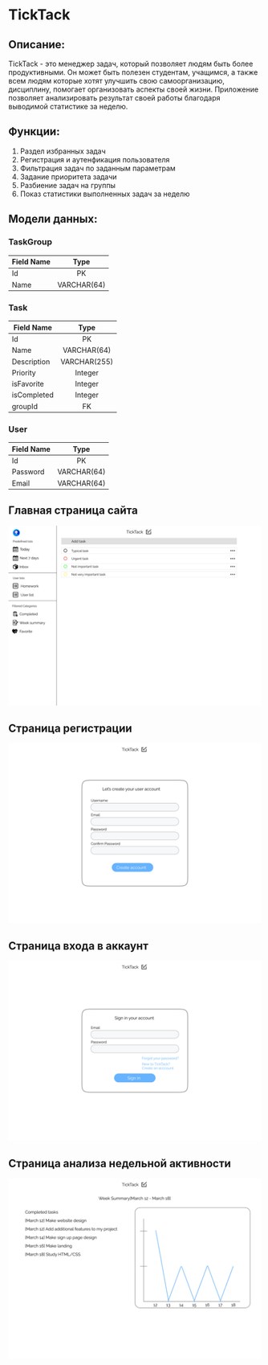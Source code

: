 # TickTack

## Описание:
TickTack - это менеджер задач, который позволяет людям быть более продуктивными. Он может быть полезен студентам, учащимся, а также всем людям которые хотят улучшить свою самоорганизацию, дисциплину, помогает организовать аспекты своей жизни. Приложение позволяет анализировать результат своей работы благодаря выводимой статистике за неделю.

## Функции:
1. Раздел избранных задач
2. Регистрация и аутенфикация пользователя
3. Фильтрация задач по заданным параметрам
4. Задание приоритета задачи
5. Разбиение задач на группы
6. Показ статистики выполненных задач за неделю

## Модели данных:

### TaskGroup
|Field Name | Type  
|-----------|:-----------:|
| Id | PK |
| Name | VARCHAR(64) |


### Task
|Field Name | Type  
|-----------|:-----------:|
| Id | PK |
| Name | VARCHAR(64) |
| Description | VARCHAR(255) |
| Priority | Integer |
| isFavorite | Integer |
| isCompleted | Integer |
| groupId | FK |

### User
|Field Name | Type  
|-----------|:-----------:|
| Id | PK |
| Password | VARCHAR(64) |
| Email | VARCHAR(64) |

## Главная страница сайта
![Главная страница сайта](./Lab2/mainPage.jpg "Главная страница сайта")

## Страница регистрации
![Страница регистрации](./Lab2/signUp.jpg "Страница регистрации")

## Страница входа в аккаунт
![Страница входа в аккаунт](./Lab2/signIn.jpg "Страница входа в аккаунт")

## Страница анализа недельной активности
![Страница анализа недельной активности](./Lab2/weekSummary.jpg  "Страница анализа недельной активности")

